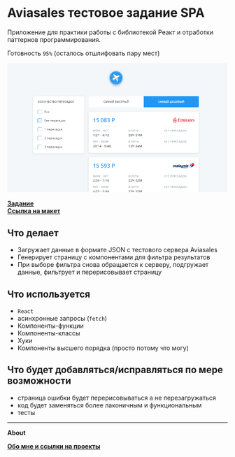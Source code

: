 # Aviasales тестовое задание SPA

Приложение для практики работы с библиотекой Реакт и отработки паттернов программирования.

Готовность `95%` (осталось отшлифовать пару мест)

![](https://github.com/Areave/aviasales-test/blob/master/public/screen.png)

**[Задание](https://github.com/KosyanMedia/test-tasks/tree/master/aviasales_frontend)** <br>
**[Ссылка на макет](https://github.com/KosyanMedia/test-tasks/raw/f0f60244b045928746188a86ba4f76ddb5515111/aviasales_frontend/Aviasales%20Test%20Task.fig)**


## Что делает

- Загружает данные в формате JSON с тестового сервера Aviasales
- Генерирует страницу с компонентами для фильтра результатов
- При выборе фильтра снова обращается к серверу, подгружает данные, фильтрует и перерисовывает страницу


## Что используется
- `React`
- асинхронные запросы (`fetch`)
- Компоненты-функции
- Компоненты-классы
- Хуки
- Компоненты высшего порядка (просто потому что могу)
## Что будет добавляться/исправляться по мере возможности
- страница ошибки будет перерисовываться а не перезагружаться
- код будет заменяться более лаконичным и функциональным
- тесты



______________________

**About**



**[Обо мне и ссылки на проекты](https://github.com/Areave/about/blob/main/README.md)**